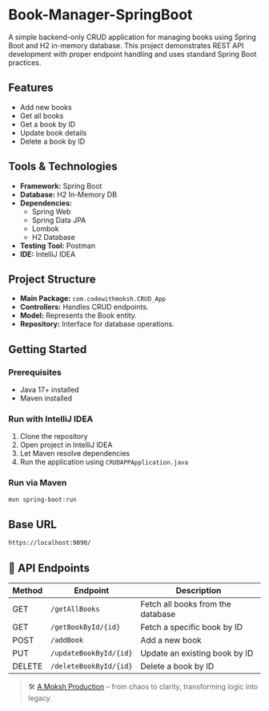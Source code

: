 # Book-Manager-SpringBoot

A simple backend-only CRUD application for managing books using Spring Boot and H2 in-memory database. This project demonstrates REST API development with proper endpoint handling and uses standard Spring Boot practices.

## Features

- Add new books
- Get all books
- Get a book by ID
- Update book details
- Delete a book by ID

## Tools & Technologies

- **Framework:** Spring Boot
- **Database:** H2 In-Memory DB
- **Dependencies:** 
  - Spring Web
  - Spring Data JPA
  - Lombok
  - H2 Database
- **Testing Tool:** Postman
- **IDE:** IntelliJ IDEA

## Project Structure

- **Main Package:** `com.codewithmoksh.CRUD_App`
- **Controllers:** Handles CRUD endpoints.
- **Model:** Represents the Book entity.
- **Repository:** Interface for database operations.

## Getting Started

### Prerequisites

- Java 17+ installed
- Maven installed

### Run with IntelliJ IDEA

1. Clone the repository
2. Open project in IntelliJ IDEA
3. Let Maven resolve dependencies
4. Run the application using `CRUDAPPApplication.java`

### Run via Maven

```bash
mvn spring-boot:run
```
## Base URL
```bash
https://localhost:9090/
```

## 📡 API Endpoints

| Method | Endpoint                  | Description                        |
|--------|---------------------------|------------------------------------|
| GET    | `/getAllBooks`           | Fetch all books from the database  |
| GET    | `/getBookById/{id}`      | Fetch a specific book by ID        |
| POST   | `/addBook`               | Add a new book                     |
| PUT    | `/updateBookById/{id}`   | Update an existing book by ID      |
| DELETE | `/deleteBookById/{id}`   | Delete a book by ID                |


> 🛠️ [A Moksh Production](https://github.com/codewithmoksh) – from chaos to clarity, transforming logic into legacy.
